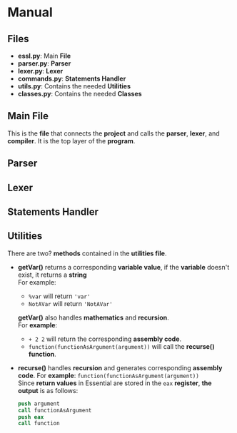 # Manual  

## Files
- **essl.py**: Main **File**
- **parser.py**: **Parser**
- **lexer.py**: **Lexer**
- **commands.py**: **Statements Handler**
- **utils.py**: Contains the needed **Utilities**
- **classes.py**: Contains the needed **Classes**

## Main File
This is the **file** that connects the **project** and calls the **parser**, **lexer**, and **compiler**. It is the top layer of the **program**.  

## Parser

## Lexer

## Statements Handler

## Utilities
There are two? **methods** contained in the **utilities file**.
- **getVar()** returns a corresponding **variable value**, if the **variable** doesn't exist, it returns a **string**  
  For example: 
  - ` %var ` will return ` 'var' `
  - ` NotAVar ` will return ` 'NotAVar' `

  **getVar()** also handles **mathematics** and **recursion**.  
  For **example**:
  - ` + 2 2 ` will return the corresponding **assembly code**.
  - ` function(functionAsArgument(argument)) ` will call the **recurse() function**.

- **recurse()** handles **recursion** and generates corresponding **assembly code**.
  For **example**: ` function(functionAsArgument(argument)) `  
  Since **return values** in Essential are stored in the ` eax ` **register**, **the output** is as follows:
  
  ```nasm
  push argument
  call functionAsArgument
  push eax
  call function
  ```
